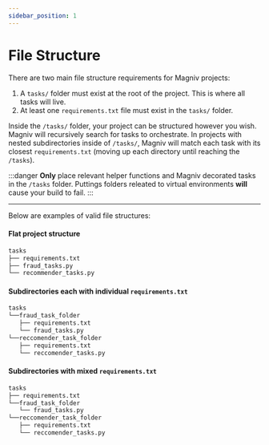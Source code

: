 ```yaml
---
sidebar_position: 1
---
```


# File Structure

There are two main file structure requirements for Magniv projects:
1. A `tasks/` folder must exist at the root of the project. This is where all tasks will live.
2. At least one `requirements.txt` file must exist in the `tasks/` folder.

Inside the `/tasks/` folder, your project can be structured however you wish. Magniv will recursively search for tasks to orchestrate. In projects with nested subdirectories inside of `/tasks/`, Magniv will match each task with its closest `requirements.txt` (moving up each directory until reaching the `/tasks`).

:::danger
 **Only** place relevant helper functions and Magniv decorated tasks in the `/tasks` folder. Puttings folders releated to virtual environments **will** cause your build to fail.
:::

---

Below are examples of valid file structures:

#### Flat project structure

```bash
tasks
├── requirements.txt
├── fraud_tasks.py
└── recommender_tasks.py
```

#### Subdirectories each with individual `requirements.txt`

```bash
tasks
└──fraud_task_folder
   ├── requirements.txt
   └── fraud_tasks.py 
└──reccomender_task_folder
   ├── requirements.txt
   └── reccomender_tasks.py 
```

#### Subdirectories with mixed `requirements.txt`

```bash
tasks
├── requirements.txt
└──fraud_task_folder
   └── fraud_tasks.py 
└──reccomender_task_folder
   ├── requirements.txt
   └── reccomender_tasks.py 
```



